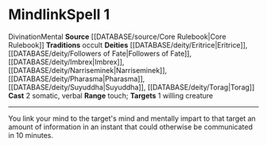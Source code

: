 ﻿---
actions: '[two-actions]'
area: null
bloodline: null
component:
- Somatic
- Verbal
cost: null
deity:
- '[[DATABASE/deity/Eritrice|Eritrice]]'
- '[[DATABASE/deity/Followers of Fate|Followers of Fate]]'
- '[[DATABASE/deity/Imbrex|Imbrex]]'
- '[[DATABASE/deity/Narriseminek|Narriseminek]]'
- '[[DATABASE/deity/Pharasma|Pharasma]]'
- '[[DATABASE/deity/Suyuddha|Suyuddha]]'
- '[[DATABASE/deity/Torag|Torag]]'
domain: null
duration: null
element: null
heighten: null
heighten_level: '1'
id: '195'
lesson: null
level: '1'
mystery: null
name: Mindlink
patron_theme: null
range: touch
rarity: Common
requirement: null
rus_type_level: null
saving_throw: null
school: Divination
source: '[[DATABASE/source/Core Rulebook|Core Rulebook]]'
target: 1 willing creature
tradition:
- Occult
trait:
- '[[DATABASE/trait/Divination|Divination]]'
- '[[DATABASE/trait/Mental|Mental]]'
trigger: null
type: Spell

---
# Mindlink<span class="item-type">Spell 1</span>

<span class="item-trait">Divination</span><span class="item-trait">Mental</span>
**Source** [[DATABASE/source/Core Rulebook|Core Rulebook]] 
**Traditions** occult
**Deities** [[DATABASE/deity/Eritrice|Eritrice]], [[DATABASE/deity/Followers of Fate|Followers of Fate]], [[DATABASE/deity/Imbrex|Imbrex]], [[DATABASE/deity/Narriseminek|Narriseminek]], [[DATABASE/deity/Pharasma|Pharasma]], [[DATABASE/deity/Suyuddha|Suyuddha]], [[DATABASE/deity/Torag|Torag]]
**Cast** <span class="action-icon">2</span> somatic, verbal
**Range** touch; **Targets** 1 willing creature

---
You link your mind to the target's mind and mentally impart to that target an amount of information in an instant that could otherwise be communicated in 10 minutes.
